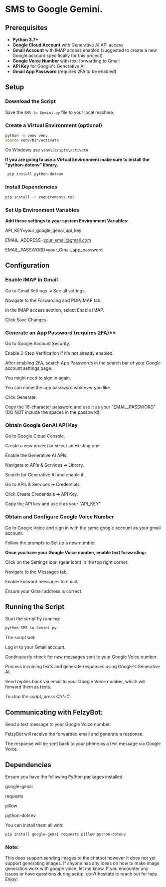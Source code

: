 # SMS to Google Gemini.

## Prerequisites

- **Python 3.7+**
- **Google Cloud Account** with Generative AI API access
- **Gmail Account** with IMAP access enabled (suggested to create a new Google account specifically for this project)
- **Google Voice Number** with text forwarding to Gmail
- **API Key** for Google's Generative AI
- **Gmail App Password** (requires 2FA to be enabled)

## Setup

### Download the Script
Save the `SMS to Gemini.py` file to your local machine.

### Create a Virtual Environment (optional)
```bash
python -m venv venv
source venv/bin/activate
```
 On Windows use `venv\Scripts\activate`

 **If you are going to use a Virtual Environment make sure to install the "python-dotenv" library.**
 ```bash
  pip install python-dotenv
```


### Install Dependencies
```bash
pip install -r requirements.txt
```

### Set Up Environment Variables
**Add these settings to your system Environment Variables:**

API_KEY=your_google_genai_api_key

EMAIL_ADDRESS=your_email@gmail.com

EMAIL_PASSWORD=your_Gmail_app_password

## Configuration

### Enable IMAP in Gmail
Go to Gmail Settings ➔ See all settings.

Navigate to the Forwarding and POP/IMAP tab.

In the IMAP access section, select Enable IMAP.

Click Save Changes.

### Generate an App Password (requires 2FA)** 

Go to Google Account Security.

Enable 2-Step Verification if it's not already enabled.

After enabling 2FA, search App Passwords in the search bar of your Google account settings page.

You might need to sign in again.

You can name the app password whatever you like.

Click Generate.

Copy the 16-character password and use it as your "EMAIL_PASSWORD" (DO NOT include the spaces in the passowrd).

### Obtain Google GenAI API Key

Go to Google Cloud Console.

Create a new project or select an existing one.

Enable the Generative AI APIs:

Navigate to APIs & Services ➔ Library.

Search for Generative AI and enable it.

Go to APIs & Services ➔ Credentials.

Click Create Credentials ➔ API Key.

Copy the API key and use it as your "API_KEY"

### Obtain and Configure Google Voice Number

Go to Google Voice and sign in with the same google account as your gmail account.

Follow the prompts to Set up a new number.

**Once you have your Google Voice number, enable text forwarding:**

Click on the Settings icon (gear icon) in the top right corner.

Navigate to the Messages tab.

Enable Forward messages to email.

Ensure your Gmail address is correct.

## Running the Script

Start the script by running:

```bash
python SMS to Gemini.py
```

The script will:

Log in to your Gmail account.

Continuously check for new messages sent to your Google Voice number.

Process incoming texts and generate responses using Google's Generative AI.

Send replies back via email to your Google Voice number, which will forward them as texts.

*To stop the script, press Ctrl+C.*

## Communicating with FelzyBot:
Send a text message to your Google Voice number.

FelzyBot will receive the forwarded email and generate a response.

The response will be sent back to your phone as a text message via Google Voice.

## Dependencies
Ensure you have the following Python packages installed:

google-genai

requests

pillow

python-dotenv

You can install them all with:

```bash
pip install google-genai requests pillow python-dotenv
```

### Note: 
This does support sending images to the chatbot however it does not yet support generating images.
If anyone has any ideas on how to make image generation work with google voice, let me know.
If you encounter any issues or have questions during setup, don't hesitate to reach out for help. Enjoy!
